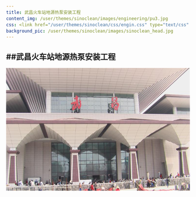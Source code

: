 ```yaml
---
title: 武昌火车站地源热泵安装工程
content_img: /user/themes/sinoclean/images/engineering/pu3.jpg
css: <link href="/user/themes/sinoclean/css/engin.css" type="text/css" rel="stylesheet" />
background_pic: /user/themes/sinoclean/images/sinoclean_head.jpg
---
```


##武昌火车站地源热泵安装工程
---

![Pic1](/user/themes/sinoclean/images/engineering/pu3.jpg)
